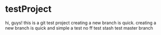 # testProject
hi, guys! this is a git test project
creating a new branch is quick.
creating a new branch is quick and simple a
test no ff
test stash
test master branch 
